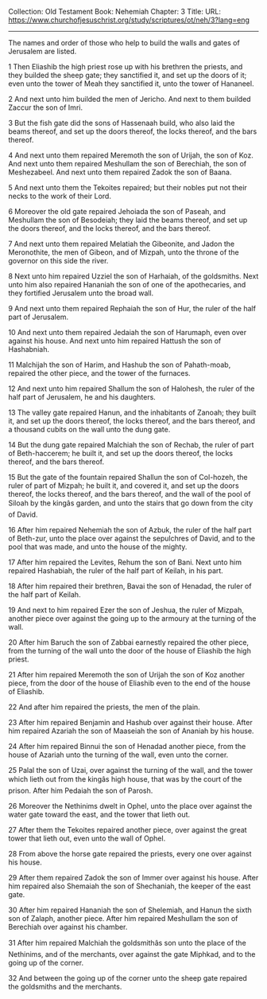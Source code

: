 Collection: Old Testament
Book: Nehemiah
Chapter: 3
Title: 
URL: https://www.churchofjesuschrist.org/study/scriptures/ot/neh/3?lang=eng

---

The names and order of those who help to build the walls and gates of Jerusalem are listed.

1 Then Eliashib the high priest rose up with his brethren the priests, and they builded the sheep gate; they sanctified it, and set up the doors of it; even unto the tower of Meah they sanctified it, unto the tower of Hananeel.

2 And next unto him builded the men of Jericho. And next to them builded Zaccur the son of Imri.

3 But the fish gate did the sons of Hassenaah build, who also laid the beams thereof, and set up the doors thereof, the locks thereof, and the bars thereof.

4 And next unto them repaired Meremoth the son of Urijah, the son of Koz. And next unto them repaired Meshullam the son of Berechiah, the son of Meshezabeel. And next unto them repaired Zadok the son of Baana.

5 And next unto them the Tekoites repaired; but their nobles put not their necks to the work of their Lord.

6 Moreover the old gate repaired Jehoiada the son of Paseah, and Meshullam the son of Besodeiah; they laid the beams thereof, and set up the doors thereof, and the locks thereof, and the bars thereof.

7 And next unto them repaired Melatiah the Gibeonite, and Jadon the Meronothite, the men of Gibeon, and of Mizpah, unto the throne of the governor on this side the river.

8 Next unto him repaired Uzziel the son of Harhaiah, of the goldsmiths. Next unto him also repaired Hananiah the son of one of the apothecaries, and they fortified Jerusalem unto the broad wall.

9 And next unto them repaired Rephaiah the son of Hur, the ruler of the half part of Jerusalem.

10 And next unto them repaired Jedaiah the son of Harumaph, even over against his house. And next unto him repaired Hattush the son of Hashabniah.

11 Malchijah the son of Harim, and Hashub the son of Pahath-moab, repaired the other piece, and the tower of the furnaces.

12 And next unto him repaired Shallum the son of Halohesh, the ruler of the half part of Jerusalem, he and his daughters.

13 The valley gate repaired Hanun, and the inhabitants of Zanoah; they built it, and set up the doors thereof, the locks thereof, and the bars thereof, and a thousand cubits on the wall unto the dung gate.

14 But the dung gate repaired Malchiah the son of Rechab, the ruler of part of Beth-haccerem; he built it, and set up the doors thereof, the locks thereof, and the bars thereof.

15 But the gate of the fountain repaired Shallun the son of Col-hozeh, the ruler of part of Mizpah; he built it, and covered it, and set up the doors thereof, the locks thereof, and the bars thereof, and the wall of the pool of Siloah by the kingâs garden, and unto the stairs that go down from the city of David.

16 After him repaired Nehemiah the son of Azbuk, the ruler of the half part of Beth-zur, unto the place over against the sepulchres of David, and to the pool that was made, and unto the house of the mighty.

17 After him repaired the Levites, Rehum the son of Bani. Next unto him repaired Hashabiah, the ruler of the half part of Keilah, in his part.

18 After him repaired their brethren, Bavai the son of Henadad, the ruler of the half part of Keilah.

19 And next to him repaired Ezer the son of Jeshua, the ruler of Mizpah, another piece over against the going up to the armoury at the turning of the wall.

20 After him Baruch the son of Zabbai earnestly repaired the other piece, from the turning of the wall unto the door of the house of Eliashib the high priest.

21 After him repaired Meremoth the son of Urijah the son of Koz another piece, from the door of the house of Eliashib even to the end of the house of Eliashib.

22 And after him repaired the priests, the men of the plain.

23 After him repaired Benjamin and Hashub over against their house. After him repaired Azariah the son of Maaseiah the son of Ananiah by his house.

24 After him repaired Binnui the son of Henadad another piece, from the house of Azariah unto the turning of the wall, even unto the corner.

25 Palal the son of Uzai, over against the turning of the wall, and the tower which lieth out from the kingâs high house, that was by the court of the prison. After him Pedaiah the son of Parosh.

26 Moreover the Nethinims dwelt in Ophel, unto the place over against the water gate toward the east, and the tower that lieth out.

27 After them the Tekoites repaired another piece, over against the great tower that lieth out, even unto the wall of Ophel.

28 From above the horse gate repaired the priests, every one over against his house.

29 After them repaired Zadok the son of Immer over against his house. After him repaired also Shemaiah the son of Shechaniah, the keeper of the east gate.

30 After him repaired Hananiah the son of Shelemiah, and Hanun the sixth son of Zalaph, another piece. After him repaired Meshullam the son of Berechiah over against his chamber.

31 After him repaired Malchiah the goldsmithâs son unto the place of the Nethinims, and of the merchants, over against the gate Miphkad, and to the going up of the corner.

32 And between the going up of the corner unto the sheep gate repaired the goldsmiths and the merchants.
